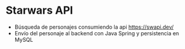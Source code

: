 # Starwars API

- Búsqueda de personajes consumiendo la api <https://swapi.dev/>
- Envío del personaje al backend con Java Spring y persistencia en MySQL
